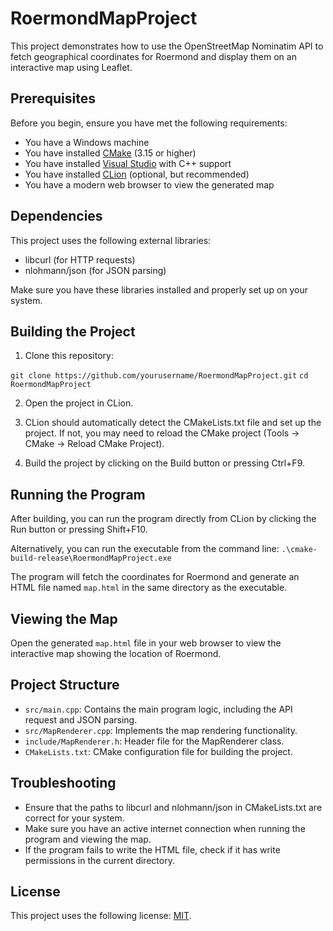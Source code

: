 # RoermondMapProject

This project demonstrates how to use the OpenStreetMap Nominatim API to fetch geographical coordinates for Roermond and display them on an interactive map using Leaflet.

## Prerequisites

Before you begin, ensure you have met the following requirements:

* You have a Windows machine
* You have installed [CMake](https://cmake.org/download/) (3.15 or higher)
* You have installed [Visual Studio](https://visualstudio.microsoft.com/downloads/) with C++ support
* You have installed [CLion](https://www.jetbrains.com/clion/download/) (optional, but recommended)
* You have a modern web browser to view the generated map

## Dependencies

This project uses the following external libraries:

* libcurl (for HTTP requests)
* nlohmann/json (for JSON parsing)

Make sure you have these libraries installed and properly set up on your system.

## Building the Project

1. Clone this repository:

```git clone https://github.com/yourusername/RoermondMapProject.git```
```cd RoermondMapProject```

2. Open the project in CLion.

3. CLion should automatically detect the CMakeLists.txt file and set up the project. If not, you may need to reload the CMake project (Tools -> CMake -> Reload CMake Project).

4. Build the project by clicking on the Build button or pressing Ctrl+F9.

## Running the Program

After building, you can run the program directly from CLion by clicking the Run button or pressing Shift+F10.

Alternatively, you can run the executable from the command line:
```.\cmake-build-release\RoermondMapProject.exe```

The program will fetch the coordinates for Roermond and generate an HTML file named `map.html` in the same directory as the executable.

## Viewing the Map

Open the generated `map.html` file in your web browser to view the interactive map showing the location of Roermond.

## Project Structure

- `src/main.cpp`: Contains the main program logic, including the API request and JSON parsing.
- `src/MapRenderer.cpp`: Implements the map rendering functionality.
- `include/MapRenderer.h`: Header file for the MapRenderer class.
- `CMakeLists.txt`: CMake configuration file for building the project.

## Troubleshooting

- Ensure that the paths to libcurl and nlohmann/json in CMakeLists.txt are correct for your system.
- Make sure you have an active internet connection when running the program and viewing the map.
- If the program fails to write the HTML file, check if it has write permissions in the current directory.

## License

This project uses the following license: [MIT](https://opensource.org/licenses/MIT).
